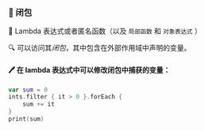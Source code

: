  
### 🌈 闭包

🌟 Lambda 表达式或者匿名函数（以及 `局部函数` 和 `对象表达式` ）

🔍 可以访问其*闭包*，其中包含在外部作用域中声明的变量。

#### 🖊️ 在 lambda 表达式中可以修改闭包中捕获的变量：

```kotlin
var sum = 0
ints.filter { it > 0 }.forEach {
    sum += it
}
print(sum)
```